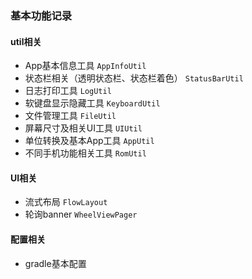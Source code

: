 ### 基本功能记录

#### util相关
- App基本信息工具 `AppInfoUtil`
- 状态栏相关（透明状态栏、状态栏着色） `StatusBarUtil`
- 日志打印工具 `LogUtil`
- 软键盘显示隐藏工具 `KeyboardUtil`
- 文件管理工具 `FileUtil`
- 屏幕尺寸及相关UI工具 `UIUtil`
- 单位转换及基本App工具 `AppUtil`
- 不同手机功能相关工具 `RomUtil`

#### UI相关
- 流式布局 `FlowLayout`
- 轮询banner `WheelViewPager`

#### 配置相关
- gradle基本配置